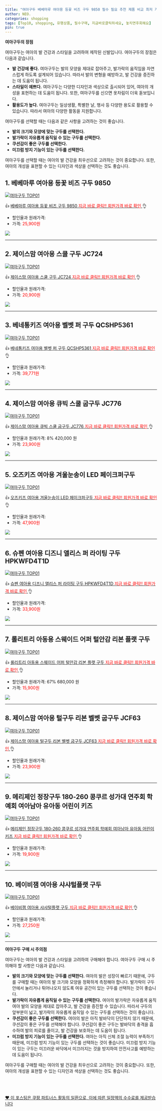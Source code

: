 ```yaml
---
title: "여아구두 베베마루 여아용 등꽃 비즈 구두 9850 필수 필요 추천 제품 비교 최저 가격 비교 장점 구매 후기 구매평"
author: NEO.
categories: shopping
tags: [Top10, shopping, 유행상품, 필수구매, 지금바로클릭하세요, 놓치면후회해요]
pin: true
---
```

**여아구두의 장점**

여아구두는 여아의 발 건강과 스타일을 고려하여 제작된 신발입니다. 여아구두의 장점은 다음과 같습니다.

* **발 건강에 좋다.** 여아구두는 발의 모양을 제대로 잡아주고, 발가락의 움직임을 자연스럽게 하도록 설계되어 있습니다. 따라서 발의 변형을 예방하고, 발 건강을 증진하는 데 도움이 됩니다.
* **스타일이 예쁘다.** 여아구두는 다양한 디자인과 색상으로 출시되어 있어, 여아의 개성을 표현하는 데 도움이 됩니다. 또한, 여아구두를 신으면 옷차림이 더욱 돋보입니다.
* **활용도가 높다.** 여아구두는 일상생활, 특별한 날, 행사 등 다양한 용도로 활용할 수 있습니다. 따라서 여아의 다양한 활동을 지원합니다.

여아구두를 선택할 때는 다음과 같은 사항을 고려하는 것이 좋습니다.

* **발의 크기와 모양에 맞는 구두를 선택한다.**
* **발가락이 자유롭게 움직일 수 있는 구두를 선택한다.**
* **쿠션감이 좋은 구두를 선택한다.**
* **미끄럼 방지 기능이 있는 구두를 선택한다.**

여아구두를 선택할 때는 여아의 발 건강을 최우선으로 고려하는 것이 중요합니다. 또한, 여아의 개성을 표현할 수 있는 디자인과 색상을 선택하는 것도 좋습니다.

   

## 1. 베베마루 여아용 등꽃 비즈 구두 9850

[![여아구두 TOP01](https://thumbnail10.coupangcdn.com/thumbnails/remote/490x490ex/image/retail/images/2957620484080266-285788ef-a67d-47c9-991b-52b2630b8bd9.png)](https://link.coupang.com/re/AFFSDP?lptag=AF3617701&subid=GithubCoopas&pageKey=6810466971&traceid=V0-153&itemId=16108807060&vendorItemId=83305891636)


👍 [베베마루 여아용 등꽃 비즈 구두 9850 <font color=red> 지금 바로 클릭!! 회원가격 바로 확인 </font> ](https://link.coupang.com/re/AFFSDP?lptag=AF3617701&subid=GithubCoopas&pageKey=6810466971&traceid=V0-153&itemId=16108807060&vendorItemId=83305891636) 👌 


- 할인율과 원래가격: 
- 가격: <span style='color:red'>25,900원</span>

[![](/discount_price.png)](https://link.coupang.com/re/AFFSDP?lptag=AF3617701&subid=GithubCoopas&pageKey=6810466971&traceid=V0-153&itemId=16108807060&vendorItemId=83305891636)

---


   

## 2. 제이스맘 여아용 스쿨 구두 JC724

[![여아구두 TOP01](https://thumbnail10.coupangcdn.com/thumbnails/remote/490x490ex/image/vendor_inventory/70c0/d2b98bea5d2537961493919f24d221f2e774d82fbdd38fe30c9263b5a7e6.jpg)](https://link.coupang.com/re/AFFSDP?lptag=AF3617701&subid=GithubCoopas&pageKey=1598474021&traceid=V0-153&itemId=2730696473&vendorItemId=71496007572)


👍 [제이스맘 여아용 스쿨 구두 JC724 <font color=red> 지금 바로 클릭!! 회원가격 바로 확인 </font> ](https://link.coupang.com/re/AFFSDP?lptag=AF3617701&subid=GithubCoopas&pageKey=1598474021&traceid=V0-153&itemId=2730696473&vendorItemId=71496007572) 👌 


- 할인율과 원래가격: 
- 가격: <span style='color:red'>20,900원</span>

[![](/discount_price.png)](https://link.coupang.com/re/AFFSDP?lptag=AF3617701&subid=GithubCoopas&pageKey=1598474021&traceid=V0-153&itemId=2730696473&vendorItemId=71496007572)

---


   

## 3. 베네통키즈 여아용 벨벳 퍼 구두 QCSHP5361

[![여아구두 TOP01](https://thumbnail7.coupangcdn.com/thumbnails/remote/490x490ex/image/retail/images/1438741912241327-768f0cc0-1b74-4460-9a08-4cc6291317ef.jpg)](https://link.coupang.com/re/AFFSDP?lptag=AF3617701&subid=GithubCoopas&pageKey=7662896910&traceid=V0-153&itemId=20419843494&vendorItemId=87501476896)


👍 [베네통키즈 여아용 벨벳 퍼 구두 QCSHP5361 <font color=red> 지금 바로 클릭!! 회원가격 바로 확인 </font> ](https://link.coupang.com/re/AFFSDP?lptag=AF3617701&subid=GithubCoopas&pageKey=7662896910&traceid=V0-153&itemId=20419843494&vendorItemId=87501476896) 👌 


- 할인율과 원래가격: 
- 가격: <span style='color:red'>39,771원</span>

[![](/discount_price.png)](https://link.coupang.com/re/AFFSDP?lptag=AF3617701&subid=GithubCoopas&pageKey=7662896910&traceid=V0-153&itemId=20419843494&vendorItemId=87501476896)

---


   

## 4. 제이스맘 여아용 큐빅 스쿨 굽구두 JC776

[![여아구두 TOP01](https://thumbnail8.coupangcdn.com/thumbnails/remote/490x490ex/image/vendor_inventory/49eb/fad4cced6fac2a7fdc0069a4c4aae64a19306baff1ad47191d448e162b5e.jpg)](https://link.coupang.com/re/AFFSDP?lptag=AF3617701&subid=GithubCoopas&pageKey=6122515378&traceid=V0-153&itemId=11615233937&vendorItemId=79092321787)


👍 [제이스맘 여아용 큐빅 스쿨 굽구두 JC776 <font color=red> 지금 바로 클릭!! 회원가격 바로 확인 </font> ](https://link.coupang.com/re/AFFSDP?lptag=AF3617701&subid=GithubCoopas&pageKey=6122515378&traceid=V0-153&itemId=11615233937&vendorItemId=79092321787) 👌 


- 할인율과 원래가격: 8%  420,000   원
- 가격: <span style='color:red'>23,900원</span>

[![](/discount_price.png)](https://link.coupang.com/re/AFFSDP?lptag=AF3617701&subid=GithubCoopas&pageKey=6122515378&traceid=V0-153&itemId=11615233937&vendorItemId=79092321787)

---


   

## 5. 오즈키즈 여아용 겨울눈송이 LED 페이크퍼구두

[![여아구두 TOP01](https://thumbnail8.coupangcdn.com/thumbnails/remote/490x490ex/image/retail/images/7278187329152508-7630386c-489d-4c6b-af2c-8efb62dd0482.jpg)](https://link.coupang.com/re/AFFSDP?lptag=AF3617701&subid=GithubCoopas&pageKey=6824872577&traceid=V0-153&itemId=16186992833&vendorItemId=83382218292)


👍 [오즈키즈 여아용 겨울눈송이 LED 페이크퍼구두 <font color=red> 지금 바로 클릭!! 회원가격 바로 확인 </font> ](https://link.coupang.com/re/AFFSDP?lptag=AF3617701&subid=GithubCoopas&pageKey=6824872577&traceid=V0-153&itemId=16186992833&vendorItemId=83382218292) 👌 


- 할인율과 원래가격: 
- 가격: <span style='color:red'>47,900원</span>

[![](/discount_price.png)](https://link.coupang.com/re/AFFSDP?lptag=AF3617701&subid=GithubCoopas&pageKey=6824872577&traceid=V0-153&itemId=16186992833&vendorItemId=83382218292)

---


   

## 6. 슈펜 여아용 디즈니 앨리스 퍼 라이팅 구두 HPKWFD4T1D

[![여아구두 TOP01](https://thumbnail9.coupangcdn.com/thumbnails/remote/490x490ex/image/retail/images/1322508753911393-9ac93a6b-6c4e-4b2a-9ce1-8e96fd894121.jpg)](https://link.coupang.com/re/AFFSDP?lptag=AF3617701&subid=GithubCoopas&pageKey=7565647867&traceid=V0-153&itemId=19941817923&vendorItemId=87041082088)


👍 [슈펜 여아용 디즈니 앨리스 퍼 라이팅 구두 HPKWFD4T1D <font color=red> 지금 바로 클릭!! 회원가격 바로 확인 </font> ](https://link.coupang.com/re/AFFSDP?lptag=AF3617701&subid=GithubCoopas&pageKey=7565647867&traceid=V0-153&itemId=19941817923&vendorItemId=87041082088) 👌 


- 할인율과 원래가격: 
- 가격: <span style='color:red'>33,900원</span>

[![](/discount_price.png)](https://link.coupang.com/re/AFFSDP?lptag=AF3617701&subid=GithubCoopas&pageKey=7565647867&traceid=V0-153&itemId=19941817923&vendorItemId=87041082088)

---


   

## 7. 롤리트리 아동용 스웨이드 어퍼 털안감 리본 플랫 구두

[![여아구두 TOP01](https://thumbnail10.coupangcdn.com/thumbnails/remote/490x490ex/image/retail/images/2173878333672316-4011358c-e8bb-4110-bf0d-699f1df2ab72.jpg)](https://link.coupang.com/re/AFFSDP?lptag=AF3617701&subid=GithubCoopas&pageKey=7610236869&traceid=V0-153&itemId=20153596765&vendorItemId=87246502687)


👍 [롤리트리 아동용 스웨이드 어퍼 털안감 리본 플랫 구두 <font color=red> 지금 바로 클릭!! 회원가격 바로 확인 </font> ](https://link.coupang.com/re/AFFSDP?lptag=AF3617701&subid=GithubCoopas&pageKey=7610236869&traceid=V0-153&itemId=20153596765&vendorItemId=87246502687) 👌 


- 할인율과 원래가격: 67%  680,000   원
- 가격: <span style='color:red'>15,900원</span>

[![](/discount_price.png)](https://link.coupang.com/re/AFFSDP?lptag=AF3617701&subid=GithubCoopas&pageKey=7610236869&traceid=V0-153&itemId=20153596765&vendorItemId=87246502687)

---


   

## 8. 제이스맘 여아용 털구두 리본 벨벳 굽구두 JCF63

[![여아구두 TOP01](https://thumbnail6.coupangcdn.com/thumbnails/remote/490x490ex/image/vendor_inventory/c0d6/1a948c3c7675a93f2e3dd697bdeea1d827b7b163786ef69c97ae5ab41ad5.jpg)](https://link.coupang.com/re/AFFSDP?lptag=AF3617701&subid=GithubCoopas&pageKey=7731132815&traceid=V0-153&itemId=20775015741&vendorItemId=87844884827)


👍 [제이스맘 여아용 털구두 리본 벨벳 굽구두 JCF63 <font color=red> 지금 바로 클릭!! 회원가격 바로 확인 </font> ](https://link.coupang.com/re/AFFSDP?lptag=AF3617701&subid=GithubCoopas&pageKey=7731132815&traceid=V0-153&itemId=20775015741&vendorItemId=87844884827) 👌 


- 할인율과 원래가격: 
- 가격: <span style='color:red'>23,900원</span>

[![](/discount_price.png)](https://link.coupang.com/re/AFFSDP?lptag=AF3617701&subid=GithubCoopas&pageKey=7731132815&traceid=V0-153&itemId=20775015741&vendorItemId=87844884827)

---


   

## 9. 메리제인 정장구두 180-260 콩쿠르 성가대 연주회 학예회 여아남아 유아동 어린이 키즈

[![여아구두 TOP01](https://thumbnail9.coupangcdn.com/thumbnails/remote/490x490ex/image/vendor_inventory/11e4/ac567e4193e1b7b3548932b43298edda44fd0d8e5b4997c68cb413fa6f0a.jpeg)](https://link.coupang.com/re/AFFSDP?lptag=AF3617701&subid=GithubCoopas&pageKey=7613445431&traceid=V0-153&itemId=20169216578&vendorItemId=87261441427)


👍 [메리제인 정장구두 180-260 콩쿠르 성가대 연주회 학예회 여아남아 유아동 어린이 키즈 <font color=red> 지금 바로 클릭!! 회원가격 바로 확인 </font> ](https://link.coupang.com/re/AFFSDP?lptag=AF3617701&subid=GithubCoopas&pageKey=7613445431&traceid=V0-153&itemId=20169216578&vendorItemId=87261441427) 👌 


- 할인율과 원래가격: 
- 가격: <span style='color:red'>19,900원</span>

[![](/discount_price.png)](https://link.coupang.com/re/AFFSDP?lptag=AF3617701&subid=GithubCoopas&pageKey=7613445431&traceid=V0-153&itemId=20169216578&vendorItemId=87261441427)

---


   

## 10. 베이비잼 여아용 샤샤털플랫 구두

[![여아구두 TOP01](https://thumbnail9.coupangcdn.com/thumbnails/remote/490x490ex/image/retail/images/8858241082284849-b6257aa7-8f32-4fe1-acd3-c7014e4e2bee.jpg)](https://link.coupang.com/re/AFFSDP?lptag=AF3617701&subid=GithubCoopas&pageKey=6182208427&traceid=V0-153&itemId=12146067190&vendorItemId=79417619357)


👍 [베이비잼 여아용 샤샤털플랫 구두 <font color=red> 지금 바로 클릭!! 회원가격 바로 확인 </font> ](https://link.coupang.com/re/AFFSDP?lptag=AF3617701&subid=GithubCoopas&pageKey=6182208427&traceid=V0-153&itemId=12146067190&vendorItemId=79417619357) 👌 


- 할인율과 원래가격: 
- 가격: <span style='color:red'>27,250원</span>

[![](/discount_price.png)](https://link.coupang.com/re/AFFSDP?lptag=AF3617701&subid=GithubCoopas&pageKey=6182208427&traceid=V0-153&itemId=12146067190&vendorItemId=79417619357)

---
**여아구두 구매 시 주의점**

여아구두는 여아의 발 건강과 스타일을 고려하여 구매해야 합니다. 여아구두 구매 시 주의해야 할 사항은 다음과 같습니다.

* **발의 크기와 모양에 맞는 구두를 선택한다.** 여아의 발은 성장이 빠르기 때문에, 구두를 구매할 때는 여아의 발 크기와 모양을 정확하게 측정해야 합니다. 발가락이 구두 안에서 눌리거나 튀어나오지 않도록 여유 공간이 있는 구두를 선택하는 것이 좋습니다.
* **발가락이 자유롭게 움직일 수 있는 구두를 선택한다.** 여아의 발가락은 자유롭게 움직여야 발의 모양을 제대로 잡아주고, 발 건강을 증진할 수 있습니다. 따라서 구두의 앞부분이 넓고, 발가락이 자유롭게 움직일 수 있는 구두를 선택하는 것이 좋습니다.
* **쿠션감이 좋은 구두를 선택한다.** 여아의 발은 아직 발바닥이 단단하지 않기 때문에, 쿠션감이 좋은 구두를 선택해야 합니다. 쿠션감이 좋은 구두는 발바닥의 충격을 흡수하여 발의 피로를 줄이고, 발 건강을 보호하는 데 도움이 됩니다.
* **미끄럼 방지 기능이 있는 구두를 선택한다.** 여아는 아직 신체 조절 능력이 부족하기 때문에, 미끄럼 방지 기능이 있는 구두를 선택하는 것이 좋습니다. 미끄럼 방지 기능이 있는 구두는 미끄러운 바닥에서 미끄러지는 것을 방지하여 안전사고를 예방하는 데 도움이 됩니다.

여아구두를 구매할 때는 여아의 발 건강을 최우선으로 고려하는 것이 중요합니다. 또한, 여아의 개성을 표현할 수 있는 디자인과 색상을 선택하는 것도 좋습니다.<br><br><br><br><br> [ ❤  이 포스팅은 쿠팡 파트너스 활동의 일환으로, 이에 따른 일정액의 수수료를 제공받습니다](https://link.coupang.com/a/bcEFyh)